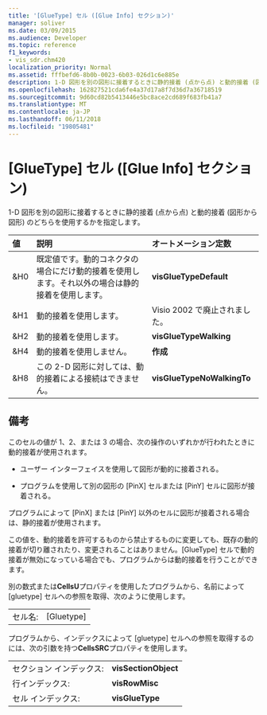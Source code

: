 ```yaml
---
title: '[GlueType] セル ([Glue Info] セクション)'
manager: soliver
ms.date: 03/09/2015
ms.audience: Developer
ms.topic: reference
f1_keywords:
- vis_sdr.chm420
localization_priority: Normal
ms.assetid: fffbefd6-8b0b-0023-6b03-026d1c6e885e
description: 1-D 図形を別の図形に接着するときに静的接着 (点から点) と動的接着 (図形から図形) のどちらを使用するかを指定します。
ms.openlocfilehash: 162827521cda6fe4a37d17a8f7d36d7a36718519
ms.sourcegitcommit: 9d60cd82b5413446e5bc8ace2cd689f683fb41a7
ms.translationtype: MT
ms.contentlocale: ja-JP
ms.lasthandoff: 06/11/2018
ms.locfileid: "19805481"
---
```

# <a name="gluetype-cell-glue-info-section"></a>[GlueType] セル ([Glue Info] セクション)

1-D 図形を別の図形に接着するときに静的接着 (点から点) と動的接着 (図形から図形) のどちらを使用するかを指定します。
  
|**値**|**説明**|**オートメーション定数**|
|:-----|:-----|:-----|
| &amp;H0  <br/> | 既定値です。動的コネクタの場合にだけ動的接着を使用します。それ以外の場合は静的接着を使用します。  <br/> |**visGlueTypeDefault** <br/> |
| &amp;H1  <br/> | 動的接着を使用します。  <br/> | Visio 2002 で廃止されました。  <br/> |
| &amp;H2  <br/> | 動的接着を使用します。  <br/> |**visGlueTypeWalking** <br/> |
| &amp;H4  <br/> | 動的接着を使用しません。  <br/> |**作成** <br/> |
| &amp;H8  <br/> | この 2-D 図形に対しては、動的接着による接続はできません。  <br/> |**visGlueTypeNoWalkingTo** <br/> |
   
## <a name="remarks"></a>備考

このセルの値が 1、2、または 3 の場合、次の操作のいずれかが行われたときに動的接着が使用されます。
  
- ユーザー インターフェイスを使用して図形が動的に接着される。
    
- プログラムを使用して別の図形の [PinX] セルまたは [PinY] セルに図形が接着される。
    
プログラムによって [PinX] または [PinY] 以外のセルに図形が接着される場合は、静的接着が使用されます。
  
この値を、動的接着を許可するものから禁止するものに変更しても、既存の動的接着が切り離されたり、変更されることはありません。[GlueType] セルで動的接着が無効になっている場合でも、プログラムからは動的接着を行うことができます。
  
別の数式または**CellsU**プロパティを使用したプログラムから、名前によって [gluetype] セルへの参照を取得、次のように使用します。 
  
|||
|:-----|:-----|
| セル名:  <br/> | [Gluetype]  <br/> |
   
プログラムから、インデックスによって [gluetype] セルへの参照を取得するのには、次の引数を持つ**CellsSRC**プロパティを使用します。 
  
|||
|:-----|:-----|
| セクション インデックス:  <br/> |**visSectionObject** <br/> |
| 行インデックス:  <br/> |**visRowMisc** <br/> |
| セル インデックス:  <br/> |**visGlueType** <br/> |
   

